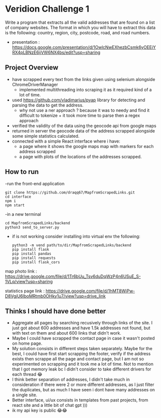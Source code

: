 # Veridion Challenge 1
Write a program that extracts all the valid addresses that are found on a list of company websites. The format in which you will have to extract this data is the following: country, region, city, postcode, road, and road numbers. 
- presentation : https://docs.google.com/presentation/d/1OwlcNwEXhezbCsmk6yOEEiYRX4pLBNzE6ijVW6NX4bs/edit?usp=sharing
## Project Overview
- have scrapped every text from the links given using selenium alongside ChromeDriverManager
    - implemented multithreading into scraping it as it required kind of a lot of time.
- used https://github.com/vladimarius/pyap library for detecting and parsing the data to get the address.
  - why not use a ner approach ? because it was to needy and find it difficult to tokenize + it took more time to parse then a regex approach
- verified the validity of the data using the geocode api from google maps
- returned in server the geocode data of the address scrapped alongside some simple statistics calculated.
- connected with a simple React interface where i have:
  - a page where it shows the google maps map with markers for each address scrapped
  - a page with plots of the locations of the addresses scrapped.
## How to run
-run the front-end application
```
git clone https://github.com/draqq67/MapfromScrapedLinks.git
cd interface
npm i 
npm start
```
-in a new terminal
```
cd MapfromScrapedLinks/backend
python3 send_to_server.py
```
- if is not working consider installing into virtual env the following:
  ```
  python3 -m vend path/to/dir/MapfromScrapedLinks/backend
  pip install flask
  pip install pandas
  pip install requests
  pip install flask_cors
  ```
map photo link : https://drive.google.com/file/d/1Tr6bUu_Tsv6duDqWzP4n6USuE_S-1VLq/view?usp=sharing 

statistics page link : https://drive.google.com/file/d/1hMT8WiPw-D8VgjU6lboMRtmb0OHky1u7/view?usp=drive_link

## Thinks I should have done better
- Aggregate all pages by searching recusively through links of the site. I just got about 600 addresses and have 1.5k addresses not found, but with text on them and about 600 links that didn't work.
- Maybe I could have scrapped the contact page in case it wasn't posted on home page.
- My solution consists in different steps taken separately. Maybe for the best, I could have first start scrapping the footer, verify if the address exists then scrappe all the page and contact page, but I am not so experimented on scrapping and it took me a lot of time. Not to mention that I got memory leak bc I didn't consider to take different drivers for each thread 😂
- I think better separation of addresses, I didn't take much in consideration if there were 2 or more different addresses, as I just filter the duplicates, but as much I have seen i dont have many addresses on a single site.
- Better interface, ui/ux consists in templates from past projects, from react site and a little bit of chat gpt )))
- ik my api key is public 😂😂
